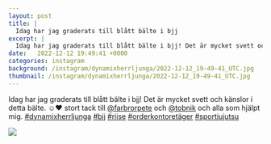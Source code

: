```yaml
---
layout: post
title: |
  Idag har jag graderats till blått bälte i bjj
excerpt: |
  Idag har jag graderats till blått bälte i bjj! Det är mycket svett och känslor i detta bälte. ☺️❤️ stort tack till @farbrorpete och @tobnik och alla som hjälpt mig.     
date:   2022-12-12 19:49:41 +0000
categories: instagram
background: /instagram/dynamixherrljunga/2022-12-12_19-49-41_UTC.jpg
thumbnail: /instagram/dynamixherrljunga/2022-12-12_19-49-41_UTC.jpg
---
```

Idag har jag graderats till blått bälte i bjj! Det är mycket svett och känslor i detta bälte. ☺️❤️ stort tack till [@farbrorpete](https://www.instagram.com/farbrorpete/) och [@tobnik](https://www.instagram.com/tobnik/) och alla som hjälpt mig. [#dynamixherrljunga](https://www.instagram.com/explore/tags/dynamixherrljunga/) [#bjj](https://www.instagram.com/explore/tags/bjj/) [#riise](https://www.instagram.com/explore/tags/riise/) [#orderkontoretäger](https://www.instagram.com/explore/tags/orderkontoretäger/) [#sportjujutsu](https://www.instagram.com/explore/tags/sportjujutsu/)



<img src='/www-dynamix-herrljunga/instagram/dynamixherrljunga/2022-12-12_19-49-41_UTC.jpg' class='img-fluid' />
